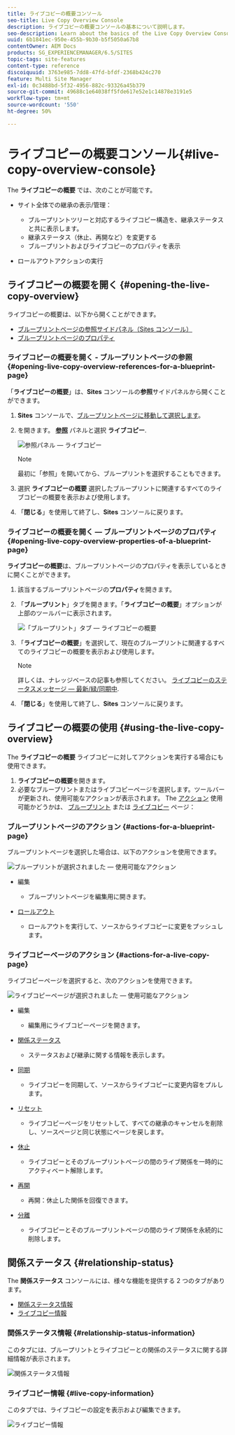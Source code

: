 ```yaml
---
title: ライブコピーの概要コンソール
seo-title: Live Copy Overview Console
description: ライブコピーの概要コンソールの基本について説明します。
seo-description: Learn about the basics of the Live Copy Overview Console.
uuid: 6b1841ec-950e-455b-9b30-b5f5050a67b8
contentOwner: AEM Docs
products: SG_EXPERIENCEMANAGER/6.5/SITES
topic-tags: site-features
content-type: reference
discoiquuid: 3763e985-7dd8-47fd-bfdf-2368b424c270
feature: Multi Site Manager
exl-id: 0c3488bd-5f32-4956-882c-93326a45b379
source-git-commit: 49688c1e64038ff5fde617e52e1c14878e3191e5
workflow-type: tm+mt
source-wordcount: '550'
ht-degree: 50%

---
```


# ライブコピーの概要コンソール{#live-copy-overview-console}

The **ライブコピーの概要** では、次のことが可能です。

* サイト全体での継承の表示/管理：

   * ブループリントツリーと対応するライブコピー構造を、継承ステータスと共に表示します。
   * 継承ステータス（休止、再開など）を変更する
   * ブループリントおよびライブコピーのプロパティを表示

* ロールアウトアクションの実行

## ライブコピーの概要を開く {#opening-the-live-copy-overview}

ライブコピーの概要は、以下から開くことができます。

* [ブループリントページの参照サイドパネル（Sites コンソール）](#opening-live-copy-overview-references-for-a-blueprint-page)
* [ブループリントページのプロパティ](#opening-live-copy-overview-properties-of-a-blueprint-page)

### ライブコピーの概要を開く - ブループリントページの参照 {#opening-live-copy-overview-references-for-a-blueprint-page}

「**ライブコピーの概要**」は、**Sites** コンソールの&#x200B;**参照**&#x200B;サイドパネルから開くことができます。

1. **Sites** コンソールで、[ブループリントページに移動して選択します](/help/sites-authoring/basic-handling.md#viewing-and-selecting-resources)。
1. を開きます。 **[参照](/help/sites-authoring/basic-handling.md#references)** パネルと選択 **ライブコピー**.

   ![参照パネル — ライブコピー](assets/chlimage_1-359.png)

   >[!NOTE]
   >
   >最初に「参照」を開いてから、ブループリントを選択することもできます。

1. 選択 **ライブコピーの概要** 選択したブループリントに関連するすべてのライブコピーの概要を表示および使用します。
1. 「**閉じる**」を使用して終了し、**Sites** コンソールに戻ります。

### ライブコピーの概要を開く — ブループリントページのプロパティ {#opening-live-copy-overview-properties-of-a-blueprint-page}

**ライブコピーの概要**&#x200B;は、ブループリントページのプロパティを表示しているときに開くことができます。

1. 該当するブループリントページの&#x200B;**プロパティ**&#x200B;を開きます。
1. 「**ブループリント**」タブを開きます。「**ライブコピーの概要**」オプションが上部のツールバーに表示されます。

   ![「ブループリント」タブ — ライブコピーの概要](assets/chlimage_1-360.png)

1. 「**ライブコピーの概要**」を選択して、現在のブループリントに関連するすべてのライブコピーの概要を表示および使用します。

   >[!NOTE]
   >
   >詳しくは、ナレッジベースの記事も参照してください。 [ライブコピーのステータスメッセージ — 最新/緑/同期中](https://helpx.adobe.com/jp/experience-manager/kb/livecopy-status-message---up-to-date-green-in-sync.html).

1. 「**閉じる**」を使用して終了し、**Sites** コンソールに戻ります。

## ライブコピーの概要の使用 {#using-the-live-copy-overview}

The **ライブコピーの概要** ライブコピーに対してアクションを実行する場合にも使用できます。

1. **ライブコピーの概要**&#x200B;を開きます。
1. 必要なブループリントまたはライブコピーページを選択します。ツールバーが更新され、使用可能なアクションが表示されます。 The [アクション](/help/sites-administering/msm.md#terms-used) 使用可能かどうかは、 [ブループリント](#actions-for-a-blueprint-page) または [ライブコピー](#actions-for-a-live-copy-page) ページ：

### ブループリントページのアクション {#actions-for-a-blueprint-page}

ブループリントページを選択した場合は、以下のアクションを使用できます。

![ブループリントが選択されました — 使用可能なアクション](assets/chlimage_1-361.png)

* 編集

   * ブループリントページを編集用に開きます。

* [ロールアウト](/help/sites-administering/msm.md#rollout-and-synchronize)

   * ロールアウトを実行して、ソースからライブコピーに変更をプッシュします。

### ライブコピーページのアクション {#actions-for-a-live-copy-page}

ライブコピーページを選択すると、次のアクションを使用できます。

![ライブコピーページが選択されました — 使用可能なアクション](assets/chlimage_1-362.png)

* 編集

   * 編集用にライブコピーページを開きます。

* [関係ステータス](#relationship-status)

   * ステータスおよび継承に関する情報を表示します。

* [同期](/help/sites-administering/msm.md#rollout-and-synchronize)

   * ライブコピーを同期して、ソースからライブコピーに変更内容をプルします。

* [リセット](/help/sites-administering/msm-livecopy.md#resetting-a-live-copy-page)

   * ライブコピーページをリセットして、すべての継承のキャンセルを削除し、ソースページと同じ状態にページを戻します。

* [休止](/help/sites-administering/msm.md#suspending-and-cancelling-inheritance-and-synchronization)

   * ライブコピーとそのブループリントページの間のライブ関係を一時的にアクティベート解除します。

* [再開](/help/sites-administering/msm-livecopy.md#resuming-inheritance-for-a-page)

   * 再開：休止した関係を回復できます。

* [分離](/help/sites-administering/msm.md#detaching-a-live-copy)

   * ライブコピーとそのブループリントページの間のライブ関係を永続的に削除します。

## 関係ステータス {#relationship-status}

The **関係ステータス** コンソールには、様々な機能を提供する 2 つのタブがあります。

* [関係ステータス情報](#relationship-status-information)
* [ライブコピー情報](#live-copy-information)

### 関係ステータス情報 {#relationship-status-information}

このタブには、ブループリントとライブコピーとの関係のステータスに関する詳細情報が表示されます。

![関係ステータス情報](assets/chlimage_1-363.png)

### ライブコピー情報 {#live-copy-information}

このタブでは、ライブコピーの設定を表示および編集できます。

![ライブコピー情報](assets/chlimage_1-364.png)
